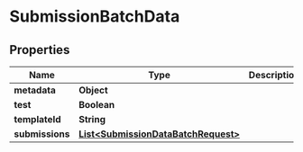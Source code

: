 
# SubmissionBatchData

## Properties
Name | Type | Description | Notes
------------ | ------------- | ------------- | -------------
**metadata** | **Object** |  |  [optional]
**test** | **Boolean** |  |  [optional]
**templateId** | **String** |  |  [optional]
**submissions** | [**List&lt;SubmissionDataBatchRequest&gt;**](SubmissionDataBatchRequest.md) |  | 



